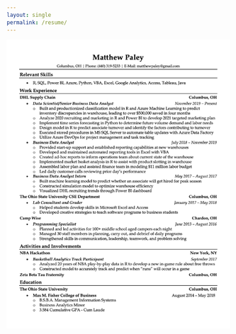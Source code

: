 ```yaml
---
layout: single
permalink: /resume/
---
```


![Matthew Paley Resume](/assets/images/Matthew%20Paley%20Resume.jpg)